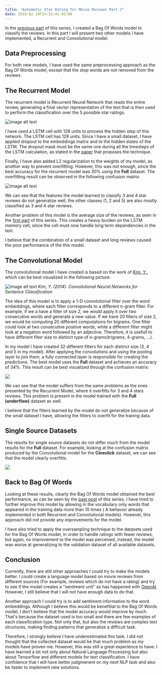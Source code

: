 ```yaml
---
title: "Automatic Star Rating for Movie Reviews Part 3"
date: 2018-02-19T14:32:41-03:00
---
```


In the [previous part](https://lucasmoura.github.io/blog/2018/01/31/automatic-star-rating-for-movie-reviews-part-2/)
of this series, I created a Bag Of Words model to classify
the reviews. In this part I will present two other models I have implemented, a 
Recurrent and Convolutional model.


## Data Preprocessing

For both new models, I have used the same preprocessing approach as the Bag Of Words model,
except that the stop words are not removed from the reviews.

## The Recurrent Model

The recurrent model is Recurrent Neural Network that reads the entire review,
generating a final vector representation of the text that is then used to
perform the classification over the 5 possible star ratings.

![image alt text](/automatic-star-rating-for-movie-reviews-part-3/rnn.png)

I have used a LSTM cell with 128 units to process the hidden step of this network. The LSTM
cell has 128 units.  Since I have a small dataset, I have applied
dropout to the embeddings matrix and to the hidden states of the LSTM.
The dropout mask must be the same one during all the timesteps of the LSTM calculation,
as stated in the [paper](https://arxiv.org/abs/1512.05287) that proposes the technique.

Finally, I have also added L2 regularization to the weights of my model, as
another way to prevent overfitting. However, this was not enough, since the best
accuracy for the recurrent model was 30% using the **Full** dataset. The
overfitting result can be observed in the following confusion matrix:

![image alt text](/automatic-star-rating-for-movie-reviews-part-3/rnn_confusion_matrix.png)

We can see that the features the model learned to classify 3 and 4 star reviews
do not generalize well, the other classes (1, 2 and 5) are also mostly
classified as 3 and 4 star reviews.

Another problem of this model is the average size of the reviews, as seen in the
[first part](https://lucasmoura.github.io/blog/2018/01/05/automatic-star-rating-for-movie-reviews---part-1/)
of this series. This creates a heavy burden on the LSTM memory cell, since the
cell must now handle long term dependencies in the text.

I believe that the combination of a small dataset and long reviews caused the
poor performance of the this model.

## The Convolutional Model

The convolutional model I have created is based on the work of
[Kim, Y.](http://www.aclweb.org/anthology/D14-1181), which can be best
visualized in the following picture:

![image alt text](/automatic-star-rating-for-movie-reviews-part-3/kim_cnn.png)
*Kim, Y. (2014). Convolutional Neural Networks for Sentence Classification*

The idea of this model is to apply a 1-D convolutional filter over the word
embeddings, where each filter corresponds to a different n-gram filter. For
example, if we a have a filter of size 2, we would apply it over two consecutive
words and generate a new value. If we have 20 filters of size 2, we
would be computing 20 different computations for bigrams. One
filter could look at two consecutive positive words, while a different filter
might look at a negation word followed by an adjective. Therefore, it is usefull
to have different filter size to distinct type of n-grams(trigrams, 4-grams, ...).

In my model I have created 32 different filters for each distinct size (3, 4 and 5 in my
model). After applying the convolutions and using the pooling layer to join
them, a fully connected layer is responsible for creating the predictions.
The best model uses the **Full** dataset and achieves an accuracy of 34%.
This result can be best visualized through the confusion matrix:

![](/automatic-star-rating-for-movie-reviews-part-3/cnn_confusion_matrix.png)

We can see that the model suffers from the same problems as the ones presented
by the Recurrent Model, where it overfitts for 3 and 4 stars reviews. This
problem is present in the model trained with the **Full (underflow)** dataset as
well.

I believe that the filters learned by the model do not generalize because of the
small dataset I have, allowing the filters to overfit for the traning data.

## Single Source Datasets

The results for single source datasets do not differ much from the model results
for the **Full** dataset. For example, looking at the confusion matrix produced
by the Convolutional model for the **Cineclick** dataset, we can see that the
model clearly overfitts.

![](/automatic-star-rating-for-movie-reviews-part-3/cnn_cineclick.png)


## Back to Bag Of Words

Looking at these results, clearly the Bag Of Words model obtained the best
performance, as can be seen by the 
[past post](https://lucasmoura.github.io/blog/2018/01/31/automatic-star-rating-for-movie-reviews-part-2/)
of this series. I have tried to further improve this model by allowing in the
vocabulary only words that appeared in the training data more than 10 times ( A
behavior already implemented in both Recurrent and Convolutional models).
However, this approach did not provide any improvements for the model.

I have also tried to apply the oversampling technique to the datasets used for the
Bag Of Words model, in order to handle ratings with fewer reviews,
but again, no improvement to the model
was perceived, instead, the model was worse at generalizing to the validation
dataset of all available datasets.

## Conclusion

Currently, there are still other approaches I could try to make the models
better. I could create a language model based on movie reviews from different
sources (For example, reviews which do not have a rating) and try to see if the
model creates a "sentiment unit" as has happened with
[OpenAI](https://blog.openai.com/unsupervised-sentiment-neuron/). However, I
still believe that I will not have enough data to do that.

Another approach I could try is to add sentiment information to the word
embeddings. Although I believe this would be benefitial to the Bag Of Words
model, I don't believe that the model accuracy would improve by much. That's
because the dataset used is too small and there are few examples of each
classification type. Not only that, but also the reviews are complex text
structures, making finding patterns that generalize a difficult task.

Therefore, I strongly believe I have underestimated this task. I did not thought
that the collected dataset would be that much problem as my models have proven
me. However, this was still a great experience to have. I have learned a lot not
only about Natural Language Processing but also about Tensorflow and different
models for text classification. I have confidence that I will have better
judgmenent on my next NLP task and also be faster to implement new solutions.
